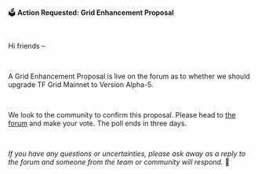 🗳 **Action Requested: Grid Enhancement Proposal**

<br/>

Hi friends –

<br/>

A Grid Enhancement Proposal is live on the forum as to whether we should upgrade TF Grid Mainnet to Version Alpha-5.

<br/>

We look to the community to confirm this proposal. Please head to [the forum](https://forum.threefold.io/t/gep-grid-upgrade-to-version-alpha-5-a5/2797) and make your vote. The poll ends in three days.

<br/>

*If you have any questions or uncertainties, please ask away as a reply to the forum and someone from the team or community will respond.* 🙏
